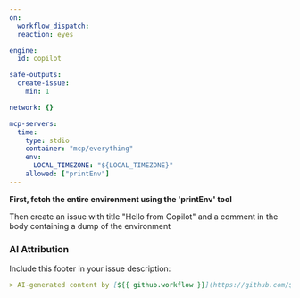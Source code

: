 ```yaml
---
on:
  workflow_dispatch:
  reaction: eyes

engine: 
  id: copilot

safe-outputs:
  create-issue:
    min: 1

network: {}

mcp-servers:
  time:
    type: stdio
    container: "mcp/everything"
    env:
      LOCAL_TIMEZONE: "${LOCAL_TIMEZONE}"
    allowed: ["printEnv"]
---
```


**First, fetch the entire environment using the 'printEnv' tool**

Then create an issue with title "Hello from Copilot" and a comment in the body containing a dump of the environment

### AI Attribution

Include this footer in your issue description:

```markdown
> AI-generated content by [${{ github.workflow }}](https://github.com/${{ github.repository }}/actions/runs/${{ github.run_id }}) may contain mistakes.
```